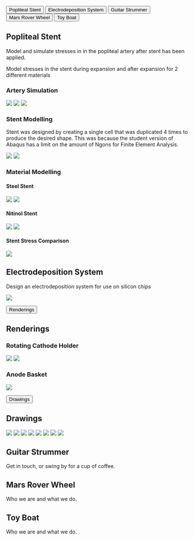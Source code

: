 <html>
<head>
   <link rel="stylesheet" href="tabs.css">
</head>
<script>
function openPage(pageName, elmnt, color) {
  var i, tabcontent, tablinks;
  tabcontent = document.getElementsByClassName("tabcontent");
  for (i = 0; i < tabcontent.length; i++) {
    tabcontent[i].style.display = "none";
  }
  
  tablinks = document.getElementsByClassName("tablink");
  for (i = 0; i < tablinks.length; i++) {
    tablinks[i].style.backgroundColor = "";
  }
  document.getElementById(pageName).style.display = "block";

  elmnt.style.backgroundColor = color;
  }
  

var acc = document.getElementsByClassName("accordion");
var i;
window.onpageshow = function(){
for (i = 0; i < acc.length; i++) {
  acc[i].addEventListener("click", function() {
    /* Toggle between adding and removing the "active" class,
    to highlight the button that controls the panel */
    this.classList.toggle("active");

    /* Toggle between hiding and showing the active panel */
    var panel = this.nextElementSibling;
    if (panel.style.display === "block") {
      panel.style.display = "none";
    } else {
      panel.style.display = "block";
    }
  });
}  
}
</script>

<div class="btn-group">
<button class="tablink" onclick="openPage('1', this, '#78A1BF')">Popliteal Stent</button>
<button class="tablink" onclick="openPage('2', this, '#78A1BF')">Electrodeposition System</button>
<button class="tablink" onclick="openPage('3', this, '#78A1BF')">Guitar Strummer</button>
<button class="tablink" onclick="openPage('4', this, '#78A1BF')">Mars Rover Wheel</button>
<button class="tablink" onclick="openPage('5', this, '#78A1BF')">Toy Boat</button>
</div>

<div id="1" class="tabcontent">
  <h2>Popliteal Stent</h2>
  <p>Model and simulate stresses in in the popliteal artery after stent has been applied.</p>
  <p>Model stresses in the stent during expansion and after expansion for 2 different materials</p>
  <h3>Artery Simulation</h3>
  <img src="3d Modelling Projects/Popliteal Stent/UnstentedArtery.png"
     style="max-width: 70%;"/> 
  <img src="3d Modelling Projects/Popliteal Stent/StentedArtery.png" 
     style="max-width: 70%;"/> 
  <img src="3d Modelling Projects/Popliteal Stent/ArteryStress.png" 
     style="max-width: 70%;"/> 
 <h3>Stent Modelling</h3>
 <p>Stent was designed by creating a single cell that was duplicated 4 times to produce the desired shape. This was because the student version of Abaqus has a limit on the amount of Ngons for Finite Element Analysis.</p>
  <img src="3d Modelling Projects/Popliteal Stent/UnexpandedStent.png" 
     style="max-width: 70%;"/> 
  <img src="3d Modelling Projects/Popliteal Stent/StentUnitDesign.png" 
     style="max-width: 70%;"/> 
  <h3>Material Modelling</h3>
  <h4>Steel Stent</h4>
  <img src="3d Modelling Projects/Popliteal Stent/ExpansionStentSteel.png" 
     style="max-width: 70%;"/> 
  <img src="3d Modelling Projects/Popliteal Stent/ExpandedStentSteel.png" 
     style="max-width: 70%;"/> 
  <h4>Nitinol Stent</h4>
  <img src="3d Modelling Projects/Popliteal Stent/ExpansionStentNitinol.png" 
     style="max-width: 70%;"/> 
  <img src="3d Modelling Projects/Popliteal Stent/ExpandedStentNitinol.png" 
     style="max-width: 70%;"/> 
  <h4>Stent Stress Comparison</h4>
  <img src="3d Modelling Projects/Popliteal Stent/MatStressCompGraph.png" 
     style="max-width: 70%;"/> 
  
 
</div>

<div id="2" class="tabcontent">
  <h2>Electrodeposition System</h2>
  <p>Design an electrodeposition system for use on silicon chips</p>
 <img src="3d Modelling Projects/Electrodeposition System/FullSystem.png" 
     style="max-width: 70%;"/>
 <p></p>
 
 
<button class="accordion" >Renderings</button>
<div class="panel">
  <h2>Renderings</h2>
  <h3>Rotating Cathode Holder</h3>
  <img src="3d Modelling Projects/Electrodeposition System/Cathode render.png"  
     style="max-width: 70%;"/>
  <img src="3d Modelling Projects/Electrodeposition System/Cathode open.png" 
     style="max-width: 70%;"/> 

  <h3>Anode Basket</h3>
  <img src="3d Modelling Projects/Electrodeposition System/Anode Render.png" 
     style="max-width: 70%;"/>
</div>

<button class="accordion" >Drawings</button>
<div class="panel">
      <h2>Drawings</h2>
      <img src="3d Modelling Projects/Electrodeposition System/CathodeAssembly.png" 
     style="max-width: 70%;"/>
     <img src="3d Modelling Projects/Electrodeposition System/TopDraw.png" 
     style="max-width: 70%;"/>
     <img src="3d Modelling Projects/Electrodeposition System/ClaspDraw.png" 
     style="max-width: 70%;"/>
     <img src="3d Modelling Projects/Electrodeposition System/PinDraw.png" 
     style="max-width: 70%;"/>
     <img src="3d Modelling Projects/Electrodeposition System/RingDraw.png" 
     style="max-width: 70%;"/>
     <img src="3d Modelling Projects/Electrodeposition System/FoamDraw.png" 
     style="max-width: 70%;"/>
     <img src="3d Modelling Projects/Electrodeposition System/CaseDraw.png" 
     style="max-width: 70%;"/>
     <img src="3d Modelling Projects/Electrodeposition System/ShaftDraw.png" 
     style="max-width: 70%;"/>
 </div>
</div>
<div id="3" class="tabcontent">
  <h2>Guitar Strummer</h2>
  <p>Get in touch, or swing by for a cup of coffee.</p>
</div>

<div id="4" class="tabcontent">
  <h2>Mars Rover Wheel</h2>
  <p>Who we are and what we do.</p>
</div> 

<div id="5" class="tabcontent">
  <h2>Toy Boat</h2>
  <p>Who we are and what we do.</p>
</div> 
</html>
